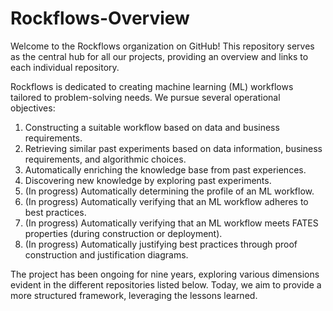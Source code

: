 # Rockflows-Overview
Welcome to the Rockflows organization on GitHub! This repository serves as the central hub for all our projects, providing an overview and links to each individual repository.

Rockflows is dedicated to creating machine learning (ML) workflows tailored to problem-solving needs. We pursue several operational objectives:
1. Constructing a suitable workflow based on data and business requirements.
2. Retrieving similar past experiments based on data information, business requirements, and algorithmic choices.
3. Automatically enriching the knowledge base from past experiences.
4. Discovering new knowledge by exploring past experiments.
5. (In progress) Automatically determining the profile of an ML workflow.
6. (In progress) Automatically verifying that an ML workflow adheres to best practices.
7. (In progress) Automatically verifying that an ML workflow meets FATES properties (during construction or deployment).
8. (In progress) Automatically justifying best practices through proof construction and justification diagrams.

The project has been ongoing for nine years, exploring various dimensions evident in the different repositories listed below. Today, we aim to provide a more structured framework, leveraging the lessons learned.

